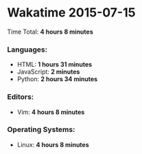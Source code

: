 # Wakatime 2015-07-15

Time Total: **4 hours 8 minutes**

### Languages:
- HTML: **1 hours 31 minutes** 
- JavaScript: **2 minutes** 
- Python: **2 hours 34 minutes** 

### Editors:
- Vim: **4 hours 8 minutes** 

### Operating Systems:
- Linux: **4 hours 8 minutes** 

